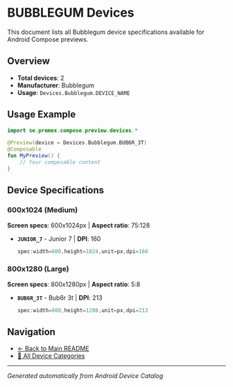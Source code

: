 # BUBBLEGUM Devices

This document lists all Bubblegum device specifications available for Android Compose previews.

## Overview

- **Total devices**: 2
- **Manufacturer**: Bubblegum
- **Usage**: `Devices.Bubblegum.DEVICE_NAME`

## Usage Example

```kotlin
import se.premex.compose.preview.devices.*

@Preview(device = Devices.Bubblegum.BUB6R_3T)
@Composable
fun MyPreview() {
    // Your composable content
}
```

## Device Specifications

### 600x1024 (Medium)

**Screen specs**: 600x1024px | **Aspect ratio**: 75:128

- **`JUNIOR_7`** - Junior 7 | **DPI**: 160
  ```kotlin
  spec:width=600,height=1024,unit=px,dpi=160
  ```

### 800x1280 (Large)

**Screen specs**: 800x1280px | **Aspect ratio**: 5:8

- **`BUB6R_3T`** - Bub6r 3t | **DPI**: 213
  ```kotlin
  spec:width=800,height=1280,unit=px,dpi=213
  ```

## Navigation

- [← Back to Main README](../../README.md)
- [📱 All Device Categories](../README.md)

---
*Generated automatically from Android Device Catalog*
